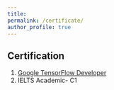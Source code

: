 ```yaml
---
title: 
permalink: /certificate/
author_profile: true
---
```

## Certification
1. [Google TensorFlow Developer](https://www.credential.net/f3e45511-bf13-4c45-a85d-69e69e58a6ef)
2. IELTS Academic- C1
